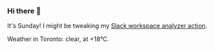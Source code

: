 ### Hi there :wave:

It's Sunday! I might be tweaking my [Slack workspace analyzer action](https://github.com/bewuethr/slack-analyzer).

Weather in Toronto: clear, at +18°C.

